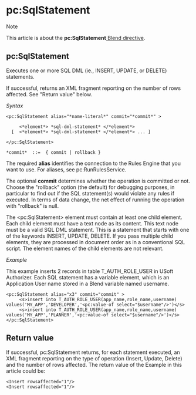 # pc:SqlStatement



> [!NOTE]
> This article is about the **pc:SqlStatement**[ Blend directive](/docs/Repositories/Blend%20directives).

## **pc:SqlStatement**

Executes one or more SQL DML (ie., INSERT, UPDATE, or DELETE) statements.

If successful, returns an XML fragment reporting on the number of rows affected. See "Return value" below.

*Syntax*

```
<pc:SqlStatement alias="*name-literal*" commit="*commit*" >

     <*element*> *sql-dml-statement* </*element*>
  [  <*element*> *sql-dml-statement* </*element*> ... ]

</pc:SqlStatement>

*commit*  ::=  { commit | rollback }
```

The required **alias** identifies the connection to the Rules Engine that you want to use. For aliases, see pc:RunRulesService.

The optional **commit** determines whether the operation is committed or not. Choose the "rollback" option (the default) for debugging purposes, in particular to find out if the SQL statement(s) would violate any rules if executed. In terms of data change, the net effect of running the operation with "rollback" is null.

The \<pc:SqlStatement> element must contain at least one child element. Each child element must have a text node as its content. This text node must be a valid SQL DML statement. This is a statement that starts with one of the keywords INSERT, UPDATE, DELETE. If you pass multiple child elements, they are processed in document order as in a conventional SQL script. The element names of the child elements are not relevant. 

*Example*

This example inserts 2 records in table T_AUTH_ROLE_USER in USoft Authorizer. Each SQL statement has a variable element, which is an Application User name stored in a Blend variable named username.

```language-xml
<pc:SqlStatement alias="x3" commit="commit" >
     <s>insert into T_AUTH_ROLE_USER(app_name,role_name,username) values('MY_APP','DEVELOPER','<pc:value-of select="$username"/>')</s>
     <s>insert into T_AUTH_ROLE_USER(app_name,role_name,username) values('MY_APP','PLANNER','<pc:value-of select="$username"/>')</s>
</pc:SqlStatement>
```

## Return value

If successful, pc:SqlStatement returns, for each statement executed, an XML fragment reporting on the type of operation (Insert, Update, Delete) and the number of rows affected. The return value of the Example in this article could be:

```language-xml
<Insert rowsaffected="1"/>
<Insert rowsaffected="1"/>
```

 